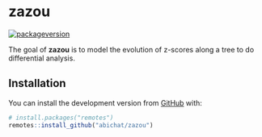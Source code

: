 
<!-- README.md is generated from README.Rmd. Please edit that file -->

# zazou

<!-- badges: start -->

<!-- [![Last-changedate](https://img.shields.io/badge/Last%20change-Dec-yellowgreen.svg)]() -->

[![packageversion](https://img.shields.io/badge/Package%20version-0.0.0.9004-orange.svg)]()
<!-- badges: end -->

The goal of **zazou** is to model the evolution of z-scores along a tree
to do differential analysis.

## Installation

You can install the development version from
[GitHub](https://github.com/) with:

``` r
# install.packages("remotes")
remotes::install_github("abichat/zazou")
```
